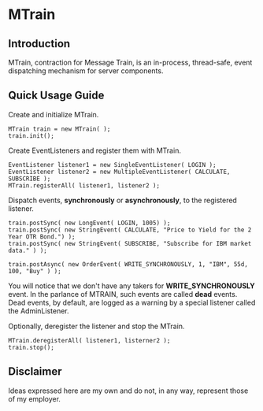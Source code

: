 MTrain
======


Introduction
------------
MTrain, contraction for Message Train, is an in-process, thread-safe, event dispatching mechanism for server components.

Quick Usage Guide
-----------------
Create and initialize MTrain.

	MTrain train = new MTrain( );
	train.init();

Create EventListeners and register them with MTrain.

	EventListener listener1	= new SingleEventListener( LOGIN );
	EventListener listener2	= new MultipleEventListener( CALCULATE, SUBSCRIBE );
	MTrain.registerAll( listener1, listener2 );
	
Dispatch events, **synchronously** or **asynchronously**, to the registered listener.
	
	train.postSync( new LongEvent( LOGIN, 1005) );
	train.postSync( new StringEvent( CALCULATE, "Price to Yield for the 2 Year OTR Bond.") );
	train.postSync( new StringEvent( SUBSCRIBE, "Subscribe for IBM market data." ) );
		
	train.postAsync( new OrderEvent( WRITE_SYNCHRONOUSLY, 1, "IBM", 55d, 100, "Buy" ) );

You will notice that we don't have any takers for **WRITE_SYNCHRONOUSLY** event.
In the parlance of MTRAIN, such events are called **dead** events.  
Dead events, by default, are logged as a warning by a special listener called the AdminListener.  

Optionally, deregister the listener and stop the MTrain.

	MTrain.deregisterAll( listener1, listerner2 );
	train.stop();
	

Disclaimer
----------
Ideas expressed here are my own and do not, in any way, represent those of my employer.